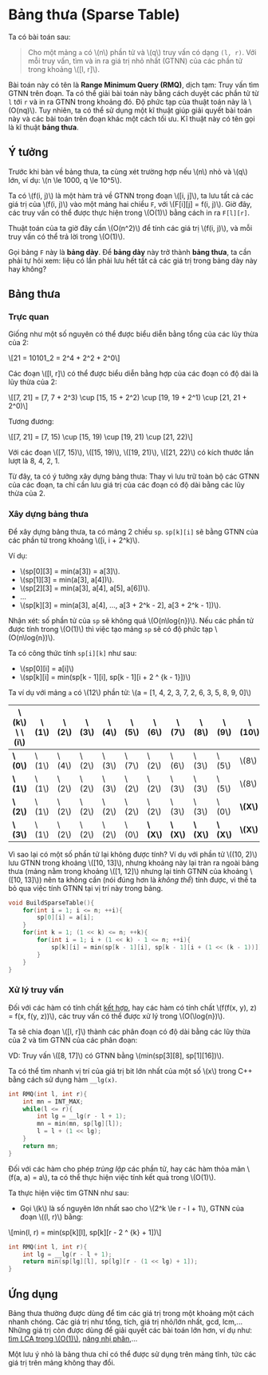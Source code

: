 # Bảng thưa (Sparse Table)

Ta có bài toán sau:

> Cho một mảng `a` có \\(n\\) phần tử và \\(q\\) truy vấn có dạng `(l, r)`. Với mỗi truy vấn, tìm và in ra giá trị nhỏ nhất (GTNN) của các phần tử trong khoảng \\([l, r]\\).

Bài toán này có tên là **Range Minimum Query (RMQ)**, dịch tạm: Truy vấn tìm GTNN trên đoạn. Ta có thể giải bài toán này bằng cách duyệt các phần tử từ `l` tới `r` và in ra GTNN trong khoảng đó. Độ phức tạp của thuật toán này là \\(O(nq)\\). Tuy nhiên, ta có thể sử dụng một kĩ thuật giúp giải quyết bài toán này và các bài toán trên đoạn khác một cách tối ưu. Kĩ thuật này có tên gọi là kĩ thuật **bảng thưa**.

## Ý tưởng

Trước khi bàn về bảng thưa, ta cùng xét trường hợp nếu \\(n\\) nhỏ và \\(q\\) lớn, ví dụ: \\(n \le 1000, q \le 10^5\\). 

Ta có \\(f(i, j)\\) là một hàm trả về GTNN trong đoạn \\([i, j]\\), ta lưu tất cả các giá trị của \\(f(i, j)\\) vào một mảng hai chiều `F`, với \\(F[i][j] = f(i, j)\\). Giờ đây, các truy vấn có thể được thực hiện trong \\(O(1)\\) bằng cách in ra `F[l][r]`. 

Thuật toán của ta giờ đây cần \\(O(n^2)\\) để tính các giá trị \\(f(i, j)\\), và mỗi truy vấn có thể trả lời trong \\(O(1)\\).

Gọi bảng `F` này là **bảng dày**. Để **bảng dày** này trở thành **bảng thưa**, ta cần phải tự hỏi xem: liệu có lần phải lưu hết tất cả các giá trị trong bảng dày này hay không?

## Bảng thưa

### Trực quan

Giống như một số nguyên có thể được biểu diễn bằng tổng của các lũy thừa của 2:

\\[21 = 10101_2 = 2^4 + 2^2 + 2^0\\]

Các đoạn \\([l, r]\\) có thể được biểu diễn bằng hợp của các đoạn có độ dài là lũy thừa của 2:

\\[[7, 21] = [7, 7 + 2^3) \cup [15, 15 + 2^2) \cup [19, 19 + 2^1) \cup [21, 21 + 2^0)\\]

Tương đương:

\\[[7, 21] = [7, 15) \cup [15, 19) \cup [19, 21) \cup [21, 22)\\]

Với các đoạn \\([7, 15)\\), \\([15, 19)\\), \\([19, 21)\\), \\([21, 22)\\) có kích thước lần lượt là 8, 4, 2, 1.

Từ đây, ta có ý tưởng xây dựng bảng thưa: Thay vì lưu trữ toàn bộ các GTNN của các đoạn, ta chỉ cần lưu giá trị của các đoạn có độ dài bằng các lũy thừa của 2.

### Xây dựng bảng thưa

Để xây dựng bảng thưa, ta có mảng 2 chiều `sp`. `sp[k][i]` sẽ bằng GTNN của các phần tử trong khoảng \\([i, i + 2^k)\\). 

Ví dụ: 
- \\(sp[0][3] = min(a[3]) = a[3]\\).
- \\(sp[1][3] = min(a[3], a[4])\\).
- \\(sp[2][3] = min(a[3], a[4], a[5], a[6])\\).
- ...
- \\(sp[k][3] = min(a[3], a[4], ..., a[3 + 2^k - 2], a[3 + 2^k - 1])\\).

Nhận xét: số phần tử của `sp` sẽ không quá \\(O(n\log{n})\\). Nếu các phần tử được tính trong \\(O(1)\\) thì việc tạo mảng `sp` sẽ có độ phức tạp \\(O(n\log{n})\\).

Ta có công thức tính `sp[i][k]` như sau: 
- \\(sp[0][i] = a[i]\\)
- \\(sp[k][i] = min(sp[k - 1][i], sp[k - 1][i + 2 ^ {k - 1}])\\)

Ta ví dụ với mảng `a` có \\(12\\) phần tử: \\(a = [1, 4, 2, 3, 7, 2, 6, 3, 5, 8, 9, 0]\\)

|\\(k\\) \ \\(i\\)|\\(1\\)|\\(2\\)|\\(3\\)|\\(4\\)|\\(5\\)|\\(6\\)|\\(7\\)|\\(8\\)|\\(9\\)|\\(10\\)|\\(11\\)|\\(12\\)|
|---|---|---|---|---|---|---|---|---|---|---|---|---|
|**\\(0\\)**|\\(1\\)|\\(4\\)|\\(2\\)|\\(3\\)|\\(7\\)|\\(2\\)|\\(6\\)|\\(3\\)|\\(5\\)|\\(8\\)|\\(9\\)|\\(0\\)|
|**\\(1\\)**|\\(1\\)|\\(2\\)|\\(2\\)|\\(3\\)|\\(2\\)|\\(2\\)|\\(3\\)|\\(3\\)|\\(5\\)|\\(8\\)|\\(0\\)|**\\(X\\)**|
|**\\(2\\)**|\\(1\\)|\\(2\\)|\\(2\\)|\\(2\\)|\\(2\\)|\\(2\\)|\\(3\\)|\\(3\\)|\\(0\\)|**\\(X\\)**|**\\(X\\)**|**\\(X\\)**|
|**\\(3\\)**|\\(1\\)|\\(2\\)|\\(2\\)|\\(2\\)|\\(0\\)|**\\(X\\)**|**\\(X\\)**|**\\(X\\)**|**\\(X\\)**|**\\(X\\)**|**\\(X\\)**|**\\(X\\)**|

Vì sao lại có một số phần tử lại không được tính? Ví dụ với phần tử \\((10, 2)\\) lưu GTNN trong khoảng \\([10, 13]\\), nhưng khoảng này lại tràn ra ngoài bảng thưa (mảng nằm trong khoảng \\([1, 12]\\) nhưng lại tính GTNN của khoảng \\([10, 13]\\)) nên ta không cần (nói đúng hơn là *không thể*) tính được, vì thế ta bỏ qua việc tính GTNN tại vị trí này trong bảng.

```C++
void BuildSparseTable(){
	for(int i = 1; i <= n; ++i){
		sp[0][i] = a[i];
	}
	for(int k = 1; (1 << k) <= n; ++k){
		for(int i = 1; i + (1 << k) - 1 <= n; ++i){
			sp[k][i] = min(sp[k - 1][i], sp[k - 1][i + (1 << (k - 1))]);
		}
	}
}
```

### Xử lý truy vấn

Đối với các hàm có tính chất [kết hợp](https://vi.wikipedia.org/wiki/T%C3%ADnh_k%E1%BA%BFt_h%E1%BB%A3p), hay các hàm có tính chất \\(f(f(x, y), z) = f(x, f(y, z))\\), các truy vấn có thể được xử lý trong \\(O(\log{n})\\).

Ta sẽ chia đoạn \\([l, r]\\) thành các phân đoạn có độ dài bằng các lũy thừa của 2 và tìm GTNN của các phân đoạn:

VD: Truy vấn \\([8, 17]\\) có GTNN bằng \\(min(sp[3][8], sp[1][16])\\).

Ta có thể tìm nhanh vị trí của giá trị bit lớn nhất của một số \\(x\\) trong C++ bằng cách sử dụng hàm `__lg(x)`.

```C++
int RMQ(int l, int r){
	int mn = INT_MAX;
	while(l <= r){
		int lg = __lg(r - l + 1);
		mn = min(mn, sp[lg][l]);
		l = l + (1 << lg);
	}
	return mn;
}
```

Đối với các hàm cho phép *trùng lặp* các phần tử, hay các hàm thỏa mãn \\(f(a, a) = a\\), ta có thể thực hiện việc tính kết quả trong \\(O(1)\\).

Ta thực hiện việc tìm GTNN như sau:
- Gọi \\(k\\) là số nguyên lớn nhất sao cho \\(2^k \le r - l + 1\\), GTNN của đoạn \\((l, r)\\) bằng:

\\[min(l, r) = min(sp[k][l], sp[k][r - 2 ^ {k} + 1])\\]

```C++
int RMQ(int l, int r){
	int lg = __lg(r - l + 1);
	return min(sp[lg][l], sp[lg][r - (1 << lg) + 1]);
}
```

## Ứng dụng

Bảng thưa thường được dùng để tìm các giá trị trong một khoảng một cách nhanh chóng. Các giá trị như tổng, tích, giá trị nhỏ/lớn nhất, gcd, lcm,... Những giá trị còn được dùng để giải quyết các bài toán lớn hơn, ví dụ như: [tìm LCA trong \\(O(1)\\)](../graph-theory/lca-rmq.md), [nâng nhị phân](../graph-theory/binary-lifting.md),...

Một lưu ý nhỏ là bảng thưa chỉ có thể được sử dụng trên mảng tĩnh, tức các giá trị trên mảng không thay đổi. 